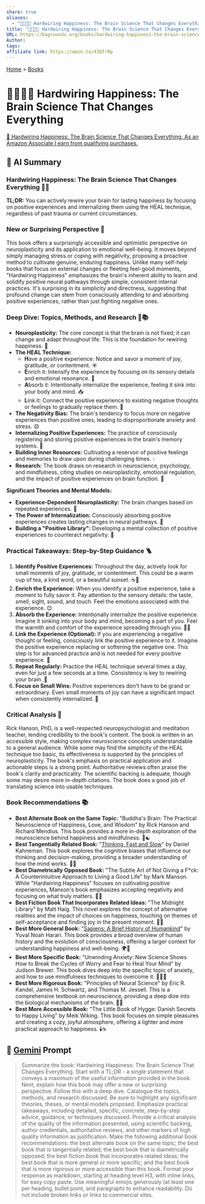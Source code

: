 ```yaml
---
share: true
aliases:
  - "🔌😁🧠🔬 Hardwiring Happiness: The Brain Science That Changes Everything"
title: "🔌😁🧠🔬 Hardwiring Happiness: The Brain Science That Changes Everything"
URL: https://bagrounds.org/books/hardwiring-happiness-the-brain-science-that-changes-everything
Author: 
tags: 
affiliate link: https://amzn.to/43QfrRp
---
```

[Home](../index.md) > [Books](./index.md)  
# 🔌😁🧠🔬 Hardwiring Happiness: The Brain Science That Changes Everything  
[🛒 Hardwiring Happiness: The Brain Science That Changes Everything. As an Amazon Associate I earn from qualifying purchases.](https://amzn.to/43QfrRp)  
  
## 🤖 AI Summary  
### Hardwiring Happiness: The Brain Science That Changes Everything 🧠✨  
**TL;DR:** You can actively rewire your brain for lasting happiness by focusing on positive experiences and internalizing them using the HEAL technique, regardless of past trauma or current circumstances.  
  
### New or Surprising Perspective 🤯  
This book offers a surprisingly accessible and optimistic perspective on neuroplasticity and its application to emotional well-being. It moves beyond simply managing stress or coping with negativity, proposing a proactive method to cultivate genuine, enduring happiness. Unlike many self-help books that focus on external changes or fleeting feel-good moments, "Hardwiring Happiness" emphasizes the brain's inherent ability to learn and solidify positive neural pathways through simple, consistent internal practices. It's surprising in its simplicity and directness, suggesting that profound change can stem from consciously attending to and absorbing positive experiences, rather than just fighting negative ones.  
  
### Deep Dive: Topics, Methods, and Research 🔬📚  
* **Neuroplasticity:** The core concept is that the brain is not fixed; it can change and adapt throughout life. This is the foundation for rewiring happiness. 🔄  
* **The HEAL Technique:**  
    * **H**ave a positive experience: Notice and savor a moment of joy, gratitude, or contentment. ☀️  
    * **E**nrich it: Intensify the experience by focusing on its sensory details and emotional resonance. 💖  
    * **A**bsorb it: Intentionally internalize the experience, feeling it sink into your body and mind. 📥  
    * **L**ink it: Connect the positive experience to existing negative thoughts or feelings to gradually replace them. 🔗  
* **The Negativity Bias:** The brain's tendency to focus more on negative experiences than positive ones, leading to disproportionate anxiety and stress. 😟  
* **Internalizing Positive Experiences:** The practice of consciously registering and storing positive experiences in the brain's memory systems. 💾  
* **Building Inner Resources:** Cultivating a reservoir of positive feelings and memories to draw upon during challenging times. 💧  
* **Research:** The book draws on research in neuroscience, psychology, and mindfulness, citing studies on neuroplasticity, emotional regulation, and the impact of positive experiences on brain function. 🧠  
  
**Significant Theories and Mental Models:**  
* **Experience-Dependent Neuroplasticity:** The brain changes based on repeated experiences. 🔁  
* **The Power of Internalization:** Consciously absorbing positive experiences creates lasting changes in neural pathways. 💪  
* **Building a "Positive Library":** Developing a mental collection of positive experiences to counteract negativity. 📖  
  
### Practical Takeaways: Step-by-Step Guidance 🪜  
1.  **Identify Positive Experiences:** Throughout the day, actively look for small moments of joy, gratitude, or contentment. This could be a warm cup of tea, a kind word, or a beautiful sunset. ☕️🌅  
2.  **Enrich the Experience:** When you identify a positive experience, take a moment to fully savor it. Pay attention to the sensory details: the taste, smell, sight, sound, and touch. Feel the emotions associated with the experience. 😌  
3.  **Absorb the Experience:** Intentionally internalize the positive experience. Imagine it sinking into your body and mind, becoming a part of you. Feel the warmth and comfort of the experience spreading through you. 🧘‍♀️  
4.  **Link the Experience (Optional):** If you are experiencing a negative thought or feeling, consciously link the positive experience to it. Imagine the positive experience replacing or softening the negative one. This step is for advanced practice and is not needed for every positive experience. 🔄  
5.  **Repeat Regularly:** Practice the HEAL technique several times a day, even for just a few seconds at a time. Consistency is key to rewiring your brain. 🔑  
6.  **Focus on Small Wins:** Positive experiences don't have to be grand or extraordinary. Even small moments of joy can have a significant impact when consistently internalized. 🎉  
  
### Critical Analysis 🧐  
Rick Hanson, PhD, is a well-respected neuropsychologist and meditation teacher, lending credibility to the book's content. The book is written in an accessible style, making complex neuroscience concepts understandable to a general audience. While some may find the simplicity of the HEAL technique too basic, its effectiveness is supported by the principles of neuroplasticity. The book's emphasis on practical application and actionable steps is a strong point. Authoritative reviews often praise the book's clarity and practicality. The scientific backing is adequate, though some may desire more in-depth citations. The book does a good job of translating science into usable techniques.  
  
### Book Recommendations 📚  
* **Best Alternate Book on the Same Topic:** "Buddha's Brain: The Practical Neuroscience of Happiness, Love, and Wisdom" by Rick Hanson and Richard Mendius. This book provides a more in-depth exploration of the neuroscience behind happiness and mindfulness. 🧠☯️  
* **Best Tangentially Related Book:** "[Thinking, Fast and Slow](./thinking-fast-and-slow.md)" by Daniel Kahneman. This book explores the cognitive biases that influence our thinking and decision-making, providing a broader understanding of how the mind works. 🧠💡  
* **Best Diametrically Opposed Book:** "The Subtle Art of Not Giving a F*ck: A Counterintuitive Approach to Living a Good Life" by Mark Manson. While "Hardwiring Happiness" focuses on cultivating positive experiences, Manson's book emphasizes accepting negativity and focusing on what truly matters. 🚫✨  
* **Best Fiction Book That Incorporates Related Ideas:** "The Midnight Library" by Matt Haig. This novel explores the concept of alternative realities and the impact of choices on happiness, touching on themes of self-acceptance and finding joy in the present moment. 📖🌌  
* **Best More General Book:** "[Sapiens: A Brief History of Humankind](./sapiens-a-brief-history-of-humankind.md)" by Yuval Noah Harari. This book provides a broad overview of human history and the evolution of consciousness, offering a larger context for understanding happiness and well-being. 🌍📜  
* **Best More Specific Book:** "Unwinding Anxiety: New Science Shows How to Break the Cycles of Worry and Fear to Heal Your Mind" by Judson Brewer. This book dives deep into the specific topic of anxiety, and how to use mindfulness techniques to overcome it. 🧘‍♀️😟  
* **Best More Rigorous Book:** "Principles of Neural Science" by Eric R. Kandel, James H. Schwartz, and Thomas M. Jessell. This is a comprehensive textbook on neuroscience, providing a deep dive into the biological mechanisms of the brain. 🔬🧠  
* **Best More Accessible Book:** "The Little Book of Hygge: Danish Secrets to Happy Living" by Meik Wiking. This book focuses on simple pleasures and creating a cozy, joyful atmosphere, offering a lighter and more practical approach to happiness. 🕯️☕️  
  
## 💬 [Gemini](https://gemini.google.com) Prompt  
> Summarize the book: Hardwiring Happiness: The Brain Science That Changes Everything. Start with a TL;DR - a single statement that conveys a maximum of the useful information provided in the book. Next, explain how this book may offer a new or surprising perspective. Follow this with a deep dive. Catalogue the topics, methods, and research discussed. Be sure to highlight any significant theories, theses, or mental models proposed. Emphasize practical takeaways, including detailed, specific, concrete, step-by-step advice, guidance, or techniques discussed. Provide a critical analysis of the quality of the information presented, using scientific backing, author credentials, authoritative reviews, and other markers of high quality information as justification. Make the following additional book recommendations: the best alternate book on the same topic; the best book that is tangentially related; the best book that is diametrically opposed; the best fiction book that incorporates related ideas; the best book that is more general or more specific; and the best book that is more rigorous or more accessible than this book. Format your response as markdown, starting at heading level H3, with inline links, for easy copy paste. Use meaningful emojis generously (at least one per heading, bullet point, and paragraph) to enhance readability. Do not include broken links or links to commercial sites.